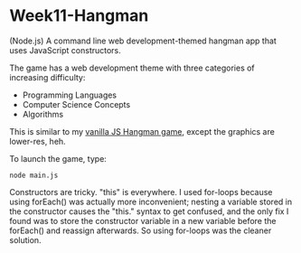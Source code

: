 # Week11-Hangman

(Node.js) A command line web development-themed hangman app that uses JavaScript constructors.

The game has a web development theme with three categories of increasing difficulty: 

- Programming Languages
- Computer Science Concepts
- Algorithms

This is similar to my [vanilla JS Hangman game](https://github.com/seeksort/week-3-game), except the graphics are lower-res, heh.

To launch the game, type: 

    node main.js

Constructors are tricky. "this" is everywhere. I used for-loops because using forEach() was actually more inconvenient; nesting a variable stored in the constructor causes the "this." syntax to get confused, and the only fix I found was to store the constructor variable in a new variable before the forEach() and reassign afterwards. So using for-loops was the cleaner solution.